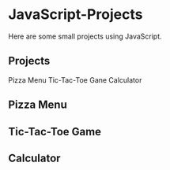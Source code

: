 # JavaScript-Projects
Here are some small projects using JavaScript.

## Projects

Pizza Menu
Tic-Tac-Toe Gane
Calculator

## Pizza Menu

## Tic-Tac-Toe Game

## Calculator
